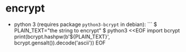 # encrypt
- python 3 (requires package `python3-bcrypt` in debian): ```
  $ PLAIN_TEXT="the string to encrypt"
  $ python3 <<EOF
  import bcrypt
  print(bcrypt.hashpw(b'${PLAIN_TEXT}', bcrypt.gensalt()).decode('ascii'))
  EOF
  ```
